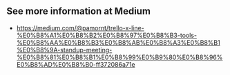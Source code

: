 
## See more information at Medium

- https://medium.com/@pamornt/trello-x-line-%E0%B8%A1%E0%B8%B2%E0%B8%97%E0%B8%B3-tools-%E0%B8%AA%E0%B8%B3%E0%B8%AB%E0%B8%A3%E0%B8%B1%E0%B8%9A-standup-meeting-%E0%B8%81%E0%B8%B1%E0%B8%99%E0%B9%80%E0%B8%96%E0%B8%AD%E0%B8%B0-ff372086a71e